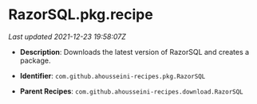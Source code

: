 # RazorSQL.pkg.recipe

_Last updated 2021-12-23 19:58:07Z_

- **Description**: Downloads the latest version of RazorSQL and creates a package.

- **Identifier**: `com.github.ahousseini-recipes.pkg.RazorSQL`

- **Parent Recipes**: `com.github.ahousseini-recipes.download.RazorSQL`